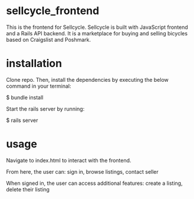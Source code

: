 # sellcycle_frontend


This is the frontend for Sellcycle. Sellcycle is built with JavaScript frontend and a Rails API backend. It is a marketplace for buying and selling bicycles based on Craigslist and Poshmark.  


# installation 

Clone repo. Then, install the dependencies by executing the below command in your terminal:

$ bundle install

Start the rails server by running:

$ rails server

# usage 

Navigate to index.html to interact with the frontend. 

From here, the user can: 
    sign in,
    browse listings,
    contact seller

When signed in, the user can access additional features:
    create a listing,
    delete their listing

